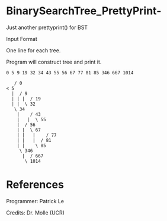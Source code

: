 # BinarySearchTree_PrettyPrint-
Just another prettyprint() for BST

Input Format 

One line for each tree.

Program will construct tree and print it. 

```Input_Format
0 5 9 19 32 34 43 55 56 67 77 81 85 346 667 1014 
```
```Output_Format
   / 0
< 5
  |  / 9
  | | |  / 19
  | |  \ 32
   \ 34
    |    / 43
    |   |  \ 55
    |  / 56
    | |  \ 67
    | |   |    / 77
    | |   |  / 81
    | |    \ 85
     \ 346
      |  / 667
       \ 1014
```
# References 
Programmer: Patrick Le

Credits: Dr. Molle (UCR)
